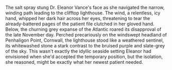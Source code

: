 The salt spray stung Dr. Eleanor Vance's face as she navigated the narrow, winding path leading to the clifftop lighthouse.  The wind, a relentless, icy hand, whipped her dark hair across her eyes, threatening to tear the already-battered pages of the patient file clutched in her gloved hand. Below, the churning grey expanse of the Atlantic roared its disapproval of the late November day.  Perched precariously on the windswept headland of Penhaligon Point, Cornwall, the lighthouse stood like a weathered sentinel, its whitewashed stone a stark contrast to the bruised purple and slate-grey of the sky.  This wasn't exactly the idyllic seaside setting Eleanor had envisioned when she'd accepted the temporary position, but the isolation, she reasoned, might be exactly what her newest patient needed.
